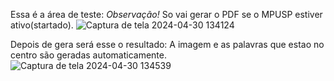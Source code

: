 Essa é a área de teste: 
              *Observação!* So vai gerar o PDF se o MPUSP estiver ativo(startado).
![Captura de tela 2024-04-30 134124](https://github.com/danielalvespinheiro/gerador-de-PDF-com-javaScript/assets/140566361/1425dab6-4a7d-42aa-bd58-a3bbf901225b)

Depois de gera será esse o resultado:
  A imagem e as palavras que estao no centro são geradas automaticamente. 
![Captura de tela 2024-04-30 134539](https://github.com/danielalvespinheiro/gerador-de-PDF-com-javaScript/assets/140566361/92524d35-1058-44e6-b6e6-db7e8a193178)
